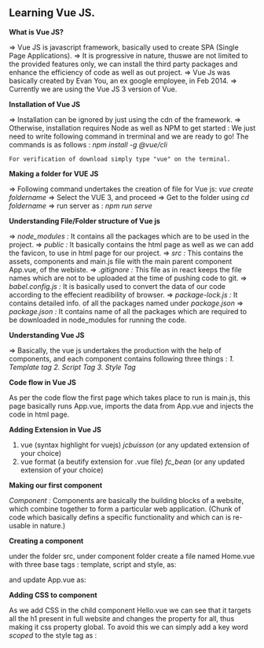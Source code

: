 ## Learning Vue JS.

**What is Vue JS?**

=> Vue JS is javascript framework, basically used to create SPA (Single Page Applications).
=> It is progressive in nature, thuswe are not limited to the provided features only, we can install the third party packages and enhance the efficiency of code as well as out project.
=> Vue Js was basically created by Evan You, an ex google employee, in Feb 2014.
=> Currently we are using the Vue JS 3 version of Vue.

**Installation of Vue JS**

=> Installation can be ignored by just using the cdn of the framework.
=> Otherwise, installation requires Node as well as NPM to get started : 
    We just need to write following command in trerminal and we are ready to go! The commands is as follows : 
        *npm install -g @vue/cli*

    For verification of download simply type "vue" on the terminal.

**Making a folder for VUE JS**

=> Following command undertakes the creation of file for Vue js:
    *vue create foldername*
=> Select the VUE 3, and proceed
=> Get to the folder using *cd foldername*
=> run server as : *npm run serve*

**Understanding File/Folder structure of Vue js**

=> *node_modules :* It contains all the packages which are to be used in the project.
=> *public :* It basically contains the html page as well as we can add the favicon, to use in html page for our project.
=> *src :* This contains the assets, components and main.js file with the main parent component App.vue, of the webiste.
=> *.gitignore :* This file as in react keeps the file names which are not to be uploaded at the time of pushing code to git.
=> *babel.config.js :* It is basically used to convert the data of our code according to the effecient readibility of browser.
=> *package-lock.js :* It contains detailed info. of all the packages named under *package.json*
=> *package.json :* It contains name of all the packages which are required to be downloaded in node_modules for running the code.

**Understanding Vue JS**

=> Basically, the vue js undertakes the production with the help of components, and each component contains following three things :
    *1. Template tag*
    *2. Script Tag*
    *3. Style Tag*

**Code flow in Vue JS**

As per the code flow the first page which takes place to run is main.js, this page basically runs App.vue, imports the data from App.vue and injects the code in html page.

**Adding Extension in Vue JS**

1. vue (syntax highlight for vuejs) *jcbuisson* (or any updated extension of your choice)
2. vue format (a beutify extension for .vue file) *fc_bean*  (or any updated extension of your choice)

**Making our first component**

*Component :* Components are basically the building blocks of a website, which combine together to form a particular web application.
(Chunk of code which basically defins a specific functionality and which can is re-usable in nature.)

**Creating a component**

under the folder src, under component folder create a file named Home.vue with three base tags : template, script and style, as:

<template>
    <h1>Hello component</h1>
</template>

<style></style>

<script>
    export default {
        name : 'HelloComponent'
    }
</script>

and update App.vue as:

<template>
  <img alt="Vue logo" src="./assets/logo.png">
  <Hello />
</template>

<script>
import Hello from './components/Hello.vue'

export default {
  name: 'App',
  components: {
    Hello
  }
}
</script>

<style>

</style>


**Adding CSS to component**

As we add CSS in the child component Hello.vue we can see that it targets all the h1 present in full website and changes the property for all, thus making it css property global.
To avoid this we can simply add a key word *scoped* to the style tag as : 
    *<style scoped></style>*

